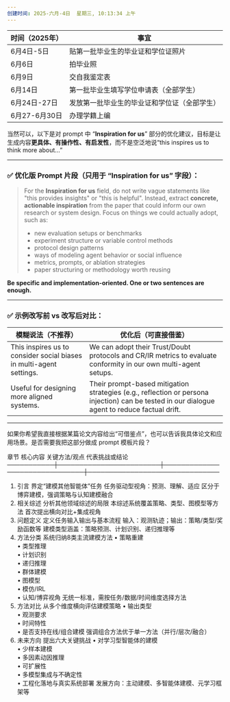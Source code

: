 ```yaml
---
创建时间: 2025-六月-4日  星期三, 10:13:34 上午
---
```

| 时间（2025年）  | 事宜                     |
| ---------- | ---------------------- |
| 6月4日-5日    | 贴第一批毕业生的毕业证和学位证照片      |
| 6月6日       | 拍毕业照                   |
| 6月9日       | 交自我鉴定表                 |
| 6月14日      | 第一批毕业生填写学位申请表（全部学生）    |
| 6月24日-27日  | 发放第一批毕业生的毕业证和学位证（全部学生） |
| 6月27-6月30日 | 办理学籍上编                 |


当然可以，以下是对 prompt 中 “**Inspiration for us**” 部分的优化建议，目标是让生成内容**更具体、有操作性、有启发性**，而不是空泛地说“this inspires us to think more about…”

---

### ✅ 优化版 Prompt 片段（只用于 “Inspiration for us” 字段）：

> For the **Inspiration for us** field, do not write vague statements like "this provides insights" or "this is helpful". Instead, extract **concrete, actionable inspiration** from the paper that could inform our own research or system design.
> Focus on things we could actually adopt, such as:
>
> * new evaluation setups or benchmarks
> * experiment structure or variable control methods
> * protocol design patterns
> * ways of modeling agent behavior or social influence
> * metrics, prompts, or ablation strategies
> * paper structuring or methodology worth reusing

**Be specific and implementation-oriented. One or two sentences are enough.**

---

### ✅ 示例改写前 vs 改写后对比：

| 模糊说法（不推荐）                                                           | 优化后（可直接借鉴）                                                                                                                                    |
| ------------------------------------------------------------------- | --------------------------------------------------------------------------------------------------------------------------------------------- |
| This inspires us to consider social biases in multi-agent settings. | We can adopt their Trust/Doubt protocols and CR/IR metrics to evaluate conformity in our own multi-agent setups.                              |
| Useful for designing more aligned systems.                          | Their prompt-based mitigation strategies (e.g., reflection or persona injection) can be tested in our dialogue agent to reduce factual drift. |

---

如果你希望我直接根据某篇论文内容给出“可借鉴点”，也可以告诉我具体论文和应用场景。是否需要我把这部分做成 prompt 模板片段？

章节        	核心内容                        	关键方法/观点                           	代表挑战或结论
───────────┼────────────────────────┼───────────────────────────────┼───────────────────────────────
1. 引言     	界定“建模其他智能体”任务         	任务驱动型视角：预测、理解、适应           	区分于博弈建模，强调策略与认知建模融合
2. 相关综述  	分析其他领域综述的局限             	本综述系统覆盖策略、类型、图模型等方法      	首次提出横向对比+集成视角
3. 问题定义  	定义任务输入输出与基本流程           	输入：观测轨迹；输出：策略/类型/奖励函数等  	建模类型涵盖：策略预测、计划识别、递归推理等
4. 方法分类  	系统归纳8类主流建模方法              	• 策略重建  
            	• 类型推理  
            	• 计划识别  
            	• 递归推理  
            	• 群体建模  
            	• 图模型  
            	• 模仿/IRL  
            	• 认知/博弈视角             	无统一标准，需按任务/数据/时间维度选择方法
5. 方法对比  	从多个维度横向评估建模策略           	• 输出类型  
            	• 观测要求  
            	• 时间特性  
            	• 是否支持在线/组合建模            	强调组合方法优于单一方法（并行/层次/融合）
6. 未来方向  	提出六大关键挑战                    	• 对学习型智能体的建模  
            	• 少样本建模  
            	• 多因素动因推理  
            	• 可扩展性  
            	• 多模型集成与不确定性  
            	• 工程化落地与真实系统部署      	发展方向：主动建模、多智能体建模、元学习框架等
